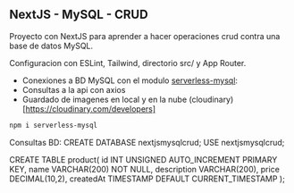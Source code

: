 ## NextJS - MySQL - CRUD

Proyecto con NextJS para aprender a hacer operaciones crud contra una base de datos MySQL.

Configuracion con ESLint, Tailwind, directorio src/ y App Router.

- Conexiones a BD MySQL con el modulo [serverless-mysql](https://www.npmjs.com/package/serverless-mysql):
- Consultas a la api con axios
- Guardado de imagenes en local y en la nube (cloudinary)[https://cloudinary.com/developers]

```bash
npm i serverless-mysql
```

Consultas BD:
CREATE DATABASE nextjsmysqlcrud;
USE nextjsmysqlcrud;

CREATE TABLE product(
id INT UNSIGNED AUTO_INCREMENT PRIMARY KEY,
name VARCHAR(200) NOT NULL,
description VARCHAR(200),
price DECIMAL(10,2),
createdAt TIMESTAMP DEFAULT CURRENT_TIMESTAMP
);
